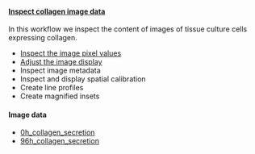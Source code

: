 <h4 id="inspect_collagen_data"><a href="#inspect_collagen_data">Inspect collagen image data</a></h4>

In this workflow we inspect the content of images of tissue culture cells expressing collagen.

- [Inspect the image pixel values](/pixels/index.html#inspect_collagen) 
- [Adjust the image display](/lut/index.html#configure)
- Inspect image metadata
- Inspect and display spatial calibration
- Create line profiles
- Create magnified insets

#### Image data

- [0h_collagen_secretion](https://github.com/NEUBIAS/training-resources/raw/master/image_data/image_inspection_and_presentation/xy_16bit__0h_collagen.ome.tif)
- [96h_collagen_secretion](https://github.com/NEUBIAS/training-resources/raw/master/image_data/image_inspection_and_presentation/xy_16bit__96h_collagen.ome.tif)
